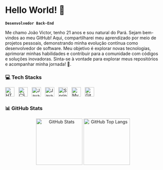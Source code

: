 # Hello World! 🫡

**`Desenvolvedor Back-End`**

Me chamo João Victor, tenho 21 anos e sou natural do Pará. Sejam bem-vindos ao meu GitHub! Aqui, compartilharei meu aprendizado por meio de projetos pessoais, demonstrando minha evolução contínua como desenvolvedor de software. Meu objetivo é explorar novas tecnologias, aprimorar minhas habilidades e contribuir para a comunidade com códigos e soluções inovadoras. Sinta-se à vontade para explorar meus repositórios e acompanhar minha jornada! 🚀.

### 💻 Tech Stacks

<img 
    align="left" 
    alt="HTML"
    title="HTML" 
    width="30px" 
    style="padding-right: 10px;" 
    src="https://cdn.jsdelivr.net/gh/devicons/devicon@latest/icons/html5/html5-original.svg" 
/>
<img 
    align="left" 
    alt="CSS" 
    title="CSS"
    width="30px" 
    style="padding-right: 10px;" 
    src="https://cdn.jsdelivr.net/gh/devicons/devicon@latest/icons/css3/css3-original.svg" 
/>
<img 
    align="left" 
    alt="JavaScript" 
    title="JavaScript"
    width="30px" 
    style="padding-right: 10px;" 
    src="https://cdn.jsdelivr.net/gh/devicons/devicon@latest/icons/javascript/javascript-original.svg"     
/>
<img 
    align="left" 
    alt="Java"
    title="Java" 
    width="30px" 
    style="padding-right: 10px;" 
    src="https://cdn.jsdelivr.net/gh/devicons/devicon@latest/icons/java/java-original.svg" 
/>
<img 
    align="left" 
    alt="Spring"
    title="Spring" 
    width="30px" 
    style="padding-right: 10px;" 
    src="https://cdn.jsdelivr.net/gh/devicons/devicon@latest/icons/spring/spring-original.svg" 
/>
<img 
    align="left" 
    alt="MySQL" 
    title="MySQL"
    width="30px" 
    style="padding-right: 10px;" 
    src="https://cdn.jsdelivr.net/gh/devicons/devicon@latest/icons/mysql/mysql-original.svg" 
/>
<img 
    align="left" 
    alt="Git" 
    title="Git"
    width="30px" 
    style="padding-right: 10px;" 
    src="https://cdn.jsdelivr.net/gh/devicons/devicon@latest/icons/git/git-original.svg" 
/>
<br/>
<br/>

### 📊 GitHub Stats

<p align="center">
  <img 
    alt="GitHub Stats" 
    height="150" 
    src="https://github-readme-stats.vercel.app/api?username=jvgaia-dev&show_icons=true&theme=dark&include_all_commits=true" 
  />
  <img 
    alt="GitHub Top Langs" 
    height="150" 
    src="https://github-readme-stats.vercel.app/api/top-langs/?username=jvgaia-dev&theme=dark" 
  />
</p>
